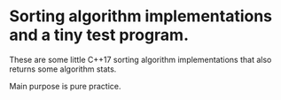 # Sorting algorithm implementations and a tiny test program.

These are some little C++17 sorting algorithm implementations that also returns some algorithm stats.

Main purpose is pure practice.
